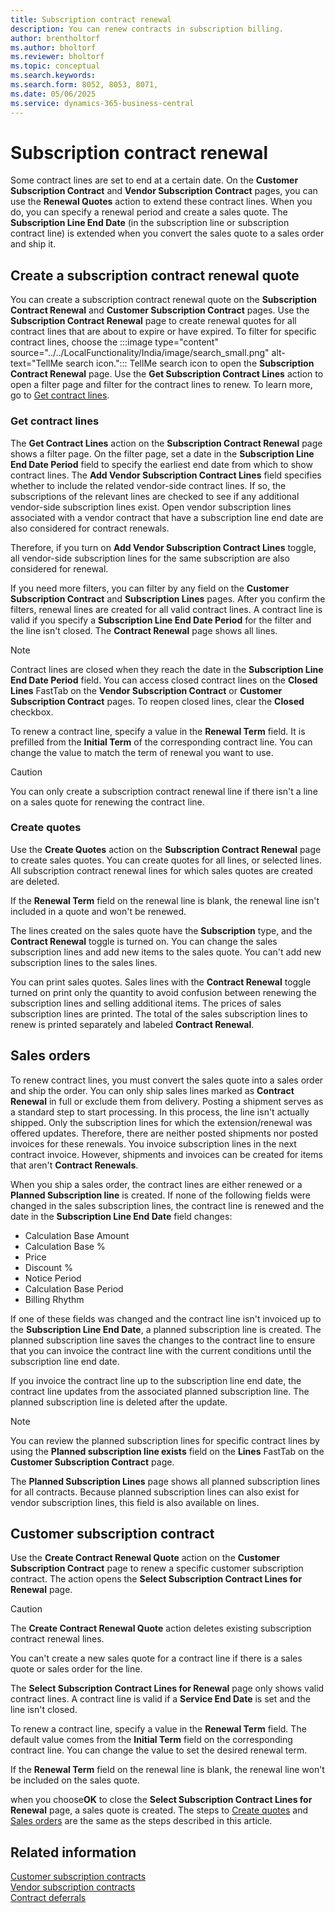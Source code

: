 ```yaml
---
title: Subscription contract renewal
description: You can renew contracts in subscription billing.
author: brentholtorf
ms.author: bholtorf
ms.reviewer: bholtorf
ms.topic: conceptual
ms.search.keywords: 
ms.search.form: 8052, 8053, 8071, 
ms.date: 05/06/2025
ms.service: dynamics-365-business-central
---
```


# Subscription contract renewal

Some contract lines are set to end at a certain date. On the **Customer Subscription Contract** and **Vendor Subscription Contract** pages, you can use the **Renewal Quotes** action to extend these contract lines. When you do, you can specify a renewal period and create a sales quote. The **Subscription Line End Date** (in the subscription line or subscription contract line) is extended when you convert the sales quote to a sales order and ship it.

## Create a subscription contract renewal quote

You can create a subscription contract renewal quote on the **Subscription Contract Renewal** and **Customer Subscription Contract** pages. Use the **Subscription Contract Renewal** page to create renewal quotes for all contract lines that are about to expire or have expired. To filter for specific contract lines, choose the :::image type="content" source="../../LocalFunctionality/India/image/search_small.png" alt-text="TellMe search icon."::: TellMe search icon to open the **Subscription Contract Renewal** page. Use the **Get Subscription Contract Lines** action to open a filter page and filter for the contract lines to renew. To learn more, go to [Get contract lines](#get-contract-lines).

### Get contract lines

The **Get Contract Lines** action on the **Subscription Contract Renewal** page shows a filter page. On the filter page, set a date in the **Subscription Line End Date Period** field to specify the earliest end date from which to show contract lines. The **Add Vendor Subscription Contract Lines** field specifies whether to include the related vendor-side contract lines. If so, the subscriptions of the relevant lines are checked to see if any additional vendor-side subscription lines exist. Open vendor subscription lines associated with a vendor contract that have a subscription line end date are also considered for contract renewals.

Therefore, if you turn on **Add Vendor Subscription Contract Lines** toggle, all vendor-side subscription lines for the same subscription are also considered for renewal.

If you need more filters, you can filter by any field on the **Customer Subscription Contract** and **Subscription Lines** pages. After you confirm the filters, renewal lines are created for all valid contract lines. A contract line is valid if you specify a **Subscription Line End Date Period** for the filter and the line isn't closed. The **Contract Renewal** page shows all lines.

> [!NOTE]
> Contract lines are closed when they reach the date in the **Subscription Line End Date Period** field. You can access closed contract lines on the **Closed Lines** FastTab on the **Vendor Subscription Contract** or **Customer Subscription Contract** pages. To reopen closed lines, clear the **Closed** checkbox.

To renew a contract line, specify a value in the **Renewal Term** field. It is prefilled from the **Initial Term** of the corresponding contract line. You can change the value to match the term of renewal you want to use.

> [!CAUTION]
> You can only create a subscription contract renewal line if there isn't a line on a sales quote for renewing the contract line.

### Create quotes

Use the **Create Quotes** action on the **Subscription Contract Renewal** page to create sales quotes. You can create quotes for all lines, or selected lines. All subscription contract renewal lines for which sales quotes are created are deleted.

If the **Renewal Term** field on the renewal line is blank, the renewal line isn't included in a quote and won't be renewed.

The lines created on the sales quote have the **Subscription** type, and the **Contract Renewal** toggle is turned on. You can change the sales subscription lines and add new items to the sales quote. You can't add new subscription lines to the sales lines.

You can print sales quotes. Sales lines with the **Contract Renewal** toggle turned on print only the quantity to avoid confusion between renewing the subscription lines and selling additional items. The prices of sales subscription lines are printed. The total of the sales subscription lines to renew is printed separately and labeled **Contract Renewal**.

## Sales orders

To renew contract lines, you must convert the sales quote into a sales order and ship the order. You can only ship sales lines marked as **Contract Renewal** in full or exclude them from delivery. Posting a shipment serves as a standard step to start processing. In this process, the line isn't actually shipped. Only the subscription lines for which the extension/renewal was offered updates. Therefore, there are neither posted shipments nor posted invoices for these renewals. You invoice subscription lines in the next contract invoice. However, shipments and invoices can be created for items that aren't **Contract Renewals**.

When you ship a sales order, the contract lines are either renewed or a **Planned Subscription line** is created. If none of the following fields were changed in the sales subscription lines, the contract line is renewed and the date in the **Subscription Line End Date** field changes:

* Calculation Base Amount
* Calculation Base %
* Price
* Discount %
* Notice Period
* Calculation Base Period
* Billing Rhythm

If one of these fields was changed and the contract line isn't invoiced up to the **Subscription Line End Date**, a planned subscription line is created. The planned subscription line saves the changes to the contract line to ensure that you can invoice the contract line with the current conditions until the subscription line end date.

If you invoice the contract line up to the subscription line end date, the contract line updates from the associated planned subscription line. The planned subscription line is deleted after the update.

> [!NOTE]
> You can review the planned subscription lines for specific contract lines by using the **Planned subscription line exists** field on the **Lines** FastTab on the **Customer Subscription Contract** page.

The **Planned Subscription Lines** page shows all planned subscription lines for all contracts. Because planned subscription lines can also exist for vendor subscription lines, this field is also available on lines.

## Customer subscription contract

Use the **Create Contract Renewal Quote** action on the **Customer Subscription Contract** page to renew a specific customer subscription contract. The action opens the **Select Subscription Contract Lines for Renewal** page.

> [!CAUTION]
> The **Create Contract Renewal Quote** action deletes existing subscription contract renewal lines. 
>
> You can't create a new sales quote for a contract line if there is a sales quote or sales order for the line.

The **Select Subscription Contract Lines for Renewal** page only shows valid contract lines. A contract line is valid if a **Service End Date** is set and the line isn't closed.

To renew a contract line, specify a value in the **Renewal Term** field. The default value comes from the **Initial Term** field on the corresponding contract line. You can change the value to set the desired renewal term.

If the **Renewal Term** field on the renewal line is blank, the renewal line won't be included on the sales quote.

when you choose**OK** to close the **Select Subscription Contract Lines for Renewal** page, a sales quote is created. The steps to [Create quotes](#create-quotes) and [Sales orders](#sales-orders) are the same as the steps described in this article.

## Related information

[Customer subscription contracts](customer-contracts.md)  
[Vendor subscription contracts](vendor-contracts.md)  
[Contract deferrals](contract-deferrals.md)  